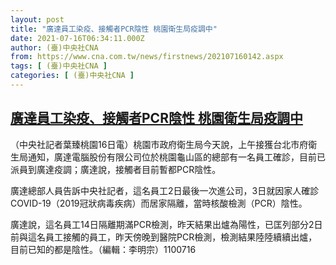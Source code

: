 ```yaml
---
layout: post
title: "廣達員工染疫、接觸者PCR陰性 桃園衛生局疫調中"
date: 2021-07-16T06:34:11.000Z
author: (臺)中央社CNA
from: https://www.cna.com.tw/news/firstnews/202107160142.aspx
tags: [ (臺)中央社CNA ]
categories: [ (臺)中央社CNA ]
---
```

<!--1626417251000-->
[廣達員工染疫、接觸者PCR陰性 桃園衛生局疫調中](https://www.cna.com.tw/news/firstnews/202107160142.aspx)
------

<div>
<div></div><div class="paragraph"><p>（中央社記者葉臻桃園16日電）桃園市政府衛生局今天說，上午接獲台北市府衛生局通知，廣達電腦股份有限公司位於桃園龜山區的總部有一名員工確診，目前已派員到廣達疫調；廣達說，接觸者目前暫都PCR陰性。</p><p>廣達總部人員告訴中央社記者，這名員工2日最後一次進公司，3日就因家人確診COVID-19（2019冠狀病毒疾病）而居家隔離，當時核酸檢測（PCR）陰性。</p><p>廣達說，這名員工14日隔離期滿PCR檢測，昨天結果出爐為陽性，已匡列部分2日前與這名員工接觸的員工，昨天傍晚到醫院PCR檢測，檢測結果陸陸續續出爐，目前已知的都是陰性。（編輯：李明宗）1100716</p></div>
</div>
